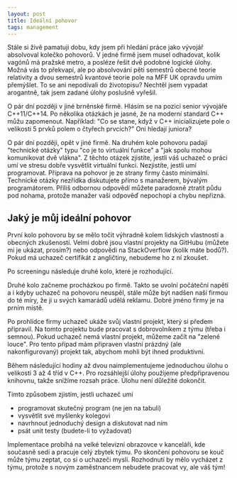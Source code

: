 ```yaml
---
layout: post
title: Ideální pohovor
tags: management
---
```


Stále si živě pamatuji dobu, kdy jsem při hledání práce
jako vývojář absolvoval kolečko pohovorů. V jedné firmě jsem
musel odhadovat, kolik vagónů má pražské metro, a posléze
řešit dvě podobné logické úlohy. Možná vás to překvapí, ale
po absolvování pěti semestrů obecné teorie relativity a dvou
semestrů kvantové teorie pole na MFF UK opravdu umím
přemýšlet. To se ani nepodívali do životopisu?
Nechtěl jsem vypadat arogantně, tak
jsem zadané úlohy poslušně vyřešil.

O pár dní později v jiné brněnské firmě. Hlásím se na pozici
senior vývojáře C++11/C++14. Po několika otázkách je jasné,
že na moderní standard C++ můžu zapomenout. Například:
"Co se stane, když v C++ inicializujete pole o velikosti 5
prvků polem o čtyřech prvcích?" Oni hledají juniora?

O pár dní později, opět v jiné firmě. Na druhém kole pohovoru
padají "technické otázky" typu "co je to virtuální funkce"
a "jak spolu mohou komunikovat dvě vlákna". Z těchto otázek
zjistíte, jestli váš uchazeč o práci umí ve stresu dobře vysvětlit
virtuální funkci. Nezjistíte, jestli umí programovat.
Příprava na pohovor je ze strany firmy často minimální. Technické
otázky nezřídka diskutujete přímo s manažerem, bývalým programátorem.
Příliš odbornou odpovědí můžete paradoxně ztratit půdu pod nohama,
protože manažer vaši odpověď nepochopí a chybu nepřizná.

## Jaký je můj ideální pohovor

První kolo pohovoru by se mělo točit výhradně kolem lidských
vlastností a obecných zkušeností. Velmi dobré jsou vlastní
projekty na GitHubu (můžete mi je ukázat, prosím?) nebo odpovědi
na StackOverflow (kolik máte bodů?). Pokud má uchazeč certifikát
z angličtiny, nebudeme ho z ní zkoušet.

Po screeningu následuje druhé kolo, které je rozhodující.

Druhé kolo začneme procházkou po firmě. Takto se uvolní počáteční napětí
a i kdyby uchazeč na pohovoru neuspěl, stále může být nadšen naší firmou
do té míry, že ji u svých kamarádů udělá reklamu. Dobré jméno firmy
je na prním místě.

Po prohlídce firmy uchazeč ukáže svůj vlastní projekt, který si předem
připravil. Na tomto projektu bude pracovat s dobrovolníkem z týmu
(třeba i semnou).
Pokud uchazeč nemá vlastní projekt, můžeme začít na "zelené louce".
Pro tento případ mám připraven vlastní prázdný (ale nakonfigurovaný)
projekt tak, abychom mohli být ihned produktivní.

Během následující hodiny až dvou naimplementujeme jednoduchou
úlohu o velikosti 3 až 4 tříd v C++. Pro rozsáhlejší úlohy
použijeme předpřipravenou knihovnu, takže snížíme rozsah práce.
Úlohu není důležité dokončit.

Tímto způsobem zjistím, jestli uchazeč umí

- programovat skutečný program (ne jen na tabuli)
- vysvětlit své myšlenky kolegovi
- navrhnout jednoduchý design a diskutovat nad ním
- psát unit testy (budete-li to vyžadovat)

Implementace probíhá na velké televizní obrazovce v kanceláři,
kde současně sedí a pracuje celý zbytek týmu.
Po skončení pohovoru se kouč může týmu zeptat,
co si o uchazeči myslí. Rozhodnutí by mělo vycházet z týmu,
protože s novým zaměstnancem nebudete pracovat vy, ale váš tým!
